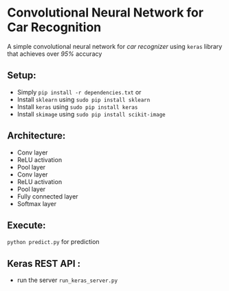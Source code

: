 # Convolutional Neural Network for Car Recognition
A simple convolutional neural network for *car recognizer* using `keras` library that achieves over *95%* accuracy

## Setup:
- Simply `pip install -r dependencies.txt` or  
- Install `sklearn` using `sudo pip install sklearn`
- Install `keras` using `sudo pip install keras`
- Install `skimage` using `sudo pip install scikit-image`

## Architecture:
- Conv layer
- ReLU activation
- Pool layer
- Conv layer
- ReLU activation
- Pool layer
- Fully connected layer
- Softmax layer

## Execute:
`python predict.py` for prediction

## Keras REST API :
- run the server `run_keras_server.py`
